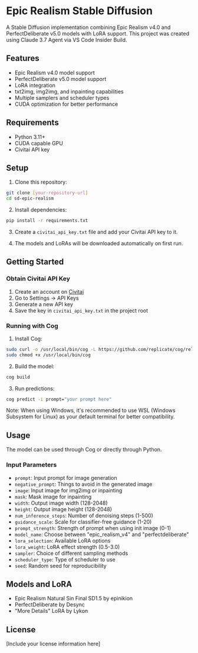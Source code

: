 # Epic Realism Stable Diffusion

A Stable Diffusion implementation combining Epic Realism v4.0 and PerfectDeliberate v5.0 models with LoRA support. This project was created using Claude 3.7 Agent via VS Code Insider Build.

## Features

- Epic Realism v4.0 model support
- PerfectDeliberate v5.0 model support
- LoRA integration
- txt2img, img2img, and inpainting capabilities
- Multiple samplers and scheduler types
- CUDA optimization for better performance

## Requirements

- Python 3.11+
- CUDA capable GPU
- Civitai API key

## Setup

1. Clone this repository:
```bash
git clone [your-repository-url]
cd sd-epic-realism
```

2. Install dependencies:
```bash
pip install -r requirements.txt
```

3. Create a `civitai_api_key.txt` file and add your Civitai API key to it.

4. The models and LoRAs will be downloaded automatically on first run.

## Getting Started

### Obtain Civitai API Key
1. Create an account on [Civitai](https://civitai.com)
2. Go to Settings → API Keys
3. Generate a new API key
4. Save the key in `civitai_api_key.txt` in the project root

### Running with Cog

1. Install Cog:
```bash
sudo curl -o /usr/local/bin/cog -L https://github.com/replicate/cog/releases/latest/download/cog_`uname -s`_`uname -m`
sudo chmod +x /usr/local/bin/cog
```

2. Build the model:
```bash
cog build
```

3. Run predictions:
```bash
cog predict -i prompt="your prompt here"
```

Note: When using Windows, it's recommended to use WSL (Windows Subsystem for Linux) as your default terminal for better compatibility.

## Usage

The model can be used through Cog or directly through Python. 

### Input Parameters

- `prompt`: Input prompt for image generation
- `negative_prompt`: Things to avoid in the generated image
- `image`: Input image for img2img or inpainting
- `mask`: Mask image for inpainting
- `width`: Output image width (128-2048)
- `height`: Output image height (128-2048)
- `num_inference_steps`: Number of denoising steps (1-500)
- `guidance_scale`: Scale for classifier-free guidance (1-20)
- `prompt_strength`: Strength of prompt when using init image (0-1)
- `model_name`: Choose between "epic_realism_v4" and "perfectdeliberate"
- `lora_selection`: Available LoRA options
- `lora_weight`: LoRA effect strength (0.5-3.0)
- `sampler`: Choice of different sampling methods
- `scheduler_type`: Type of scheduler to use
- `seed`: Random seed for reproducibility

## Models and LoRA

- Epic Realism Natural Sin Final SD1.5 by epinikion
- PerfectDeliberate by Desync
- "More Details" LoRA by Lykon

## License

[Include your license information here]